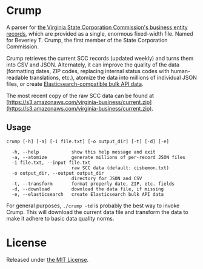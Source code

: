 # Crump

A parser for [the Virginia State Corporation Commission's business entity records](https://www.scc.virginia.gov/clk/purch.aspx), which are provided as a single, enormous fixed-width file. Named for Beverley T. Crump, the first member of the State Corporation Commission.

Crump retrieves the current SCC records (updated weekly) and turns them into CSV and JSON. Alternately, it can improve the quality of the data (formatting dates, ZIP codes, replacing internal status codes with human-readable translations, etc.), atomize the data into millions of individual JSON files, or create [Elasticsearch-compatible bulk API data](elasticsearch.org/guide/en/elasticsearch/reference/current/docs-bulk.html).

The most recent copy of the raw SCC data can be found at [https://s3.amazonaws.com/virginia-business/current.zip](https://s3.amazonaws.com/virginia-business/current.zip).

## Usage

```
crump [-h] [-a] [-i file.txt] [-o output_dir] [-t] [-d] [-e]

  -h, --help            show this help message and exit
  -a, --atomize         generate millions of per-record JSON files
  -i file.txt, --input file.txt
                        raw SCC data (default: cisbemon.txt)
  -o output_dir, --output output_dir
                        directory for JSON and CSV
  -t, --transform       format properly date, ZIP, etc. fields
  -d, --download        download the data file, if missing
  -e, --elasticsearch   create Elasticsearch bulk API data
```

For general purposes, `./crump -td` is probably the best way to invoke Crump. This will download the current data file and transform the data to make it adhere to basic data quality norms.


# License
Released under [the MIT License](https://github.com/openva/crump/blob/master/LICENSE).
